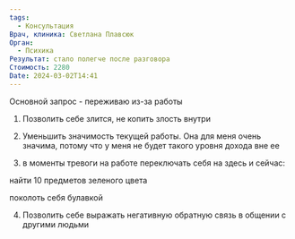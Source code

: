 ```yaml
---
tags:
  - Консультация
Врач, клиника: Светлана Плавсюк
Орган:
  - Психика
Результат: стало полегче после разговора
Стоимость: 2280
Date: 2024-03-02T14:41
---
```

Основной запрос - переживаю из-за работы

  

1) Позволить себе злится, не копить злость внутри

2) Уменьшить значимость текущей работы. Она для меня очень значима, потому что у меня не будет такого уровня дохода вне ее

3) в моменты тревоги на работе переключать себя на здесь и сейчас:

найти 10 предметов зеленого цвета

поколоть себя булавкой

4) Позволить себе выражать негативную обратную связь в общении с другими людьми